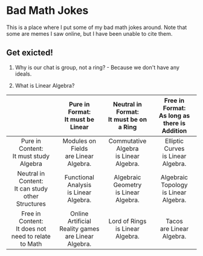 # Bad Math Jokes

This is a place where I put some of my bad math jokes around. Note that some are memes I saw online, but I have been unable to cite them.

## Get exicted!

1. Why is our chat is group, not a ring? - Because we don't have any ideals.

2. What is Linear Algebra?

|  | Pure in Format: <br> It must be Linear | Neutral in Format: <br> It must be on a Ring | Free in Format: <br> As long as there is Addition |
|:--:|:--:|:--:|:--:|
| Pure in Content: <br> It must study Algebra | Modules on Fields <br> are Linear Algebra. | Commutative Algebra <br> is Linear Algebra. | Elliptic Curves <br> is Linear Algebra. |
| Neutral in Content: <br> It can study other Structures | Functional Analysis <br> is Linear Algebra. | Algebraic Geometry <br> is Linear Algebra. | Algebraic Topology <br> is Linear Algebra. |
| Free in Content: <br> It does not need to relate to Math | Online Artificial Reality games <br> are Linear Algebra. | Lord of Rings <br> is Linear Algebra. | Tacos <br> are Linear Algebra. |